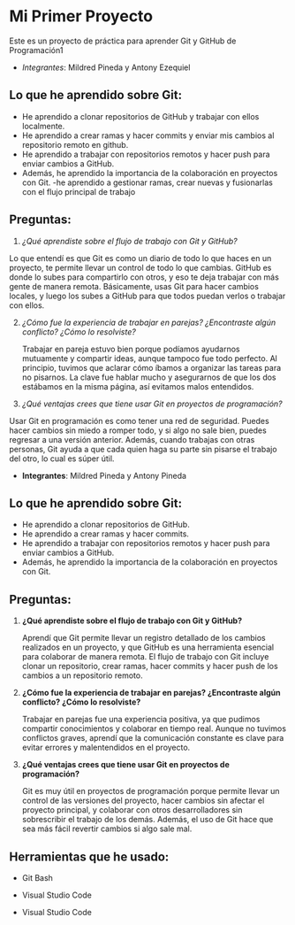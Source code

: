 
# Mi Primer Proyecto

Este es un proyecto de práctica para aprender Git y GitHub de Programación1


- *Integrantes*: Mildred Pineda  y Antony Ezequiel

## Lo que he aprendido sobre Git:

- He aprendido a clonar repositorios de GitHub y trabajar con ellos localmente.
- He aprendido a crear ramas y hacer commits y enviar mis cambios al repositorio remoto en github.
- He aprendido a trabajar con repositorios remotos y hacer push para enviar cambios a GitHub.
- Además, he aprendido la importancia de la colaboración en proyectos con Git.
-he aprendido a gestionar ramas, crear nuevas y fusionarlas con el flujo principal de trabajo 

## Preguntas:

1. *¿Qué aprendiste sobre el flujo de trabajo con Git y GitHub?*

  Lo que entendí es que Git es como un diario de todo lo que haces 
  en un proyecto, te permite llevar un control de todo lo que cambias.
   GitHub es donde lo subes para compartirlo con otros, y eso te deja 
   trabajar con más gente de manera remota. Básicamente, usas Git para
    hacer cambios locales, y luego los subes a GitHub para que todos
     puedan verlos o trabajar con ellos.

2. *¿Cómo fue la experiencia de trabajar en parejas? ¿Encontraste algún conflicto? 
¿Cómo lo resolviste?*

   Trabajar en pareja estuvo bien porque podíamos ayudarnos mutuamente y 
   compartir ideas, aunque tampoco fue todo perfecto. Al principio,
    tuvimos que aclarar cómo íbamos a organizar las tareas para no 
    pisarnos. La clave fue hablar mucho y asegurarnos de que los
     dos estábamos en la misma página, así evitamos malos entendidos.

3. *¿Qué ventajas crees que tiene usar Git en proyectos de programación?*

Usar Git en programación es como tener una red de seguridad. Puedes hacer
 cambios sin miedo a romper todo, y si algo no sale bien, puedes regresar 
 a una versión anterior. Además, cuando trabajas con otras personas, Git 
 ayuda a que cada quien haga su parte sin pisarse el trabajo del otro, lo 
 cual es súper útil.

- **Integrantes**: Mildred Pineda y Antony Pineda

## Lo que he aprendido sobre Git:

- He aprendido a clonar repositorios de GitHub.
- He aprendido a crear ramas y hacer commits.
- He aprendido a trabajar con repositorios remotos y hacer push para enviar cambios a GitHub.
- Además, he aprendido la importancia de la colaboración en proyectos con Git.

## Preguntas:

1. **¿Qué aprendiste sobre el flujo de trabajo con Git y GitHub?**

   Aprendí que Git permite llevar un registro detallado de los cambios realizados en un proyecto, y que GitHub es una herramienta esencial para colaborar de manera remota. El flujo de trabajo con Git incluye clonar un repositorio, crear ramas, hacer commits y hacer push de los cambios a un repositorio remoto.

2. **¿Cómo fue la experiencia de trabajar en parejas? ¿Encontraste algún conflicto? ¿Cómo lo resolviste?**

   Trabajar en parejas fue una experiencia positiva, ya que pudimos compartir conocimientos y colaborar en tiempo real. Aunque no tuvimos conflictos graves, aprendí que la comunicación constante es clave para evitar errores y malentendidos en el proyecto.

3. **¿Qué ventajas crees que tiene usar Git en proyectos de programación?**

   Git es muy útil en proyectos de programación porque permite llevar un control de las versiones del proyecto, hacer cambios sin afectar el proyecto principal, y colaborar con otros desarrolladores sin sobrescribir el trabajo de los demás. Además, el uso de Git hace que sea más fácil revertir cambios si algo sale mal.


## Herramientas que he usado:

- Git Bash

- Visual Studio Code

- Visual Studio Code

